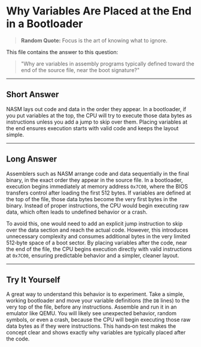 # Why Variables Are Placed at the End in a Bootloader

> **Random Quote:** Focus is the art of knowing what to ignore.

This file contains the answer to this question:

> "Why are variables in assembly programs typically defined toward the end of the source file, near the boot signature?"

---

## Short Answer

NASM lays out code and data in the order they appear. In a bootloader, if you put variables at the top, the CPU will try to execute those data bytes as instructions unless you add a jump to skip over them. Placing variables at the end ensures execution starts with valid code and keeps the layout simple.

---

## Long Answer

Assemblers such as NASM arrange code and data sequentially in the final binary, in the exact order they appear in the source file. In a bootloader, execution begins immediately at memory address `0x7C00`, where the BIOS transfers control after loading the first 512 bytes. If variables are defined at the top of the file, those data bytes become the very first bytes in the binary. Instead of proper instructions, the CPU would begin executing raw data, which often leads to undefined behavior or a crash.

To avoid this, one would need to add an explicit jump instruction to skip over the data section and reach the actual code. However, this introduces unnecessary complexity and consumes additional bytes in the very limited 512‑byte space of a boot sector. By placing variables after the code, near the end of the file, the CPU begins execution directly with valid instructions at `0x7C00`, ensuring predictable behavior and a simpler, cleaner layout.

---

## Try It Yourself

A great way to understand this behavior is to experiment. Take a simple, working bootloader and move your variable definitions (the `DB` lines) to the very top of the file, before any instructions. Assemble and run it in an emulator like QEMU. You will likely see unexpected behavior, random symbols, or even a crash, because the CPU will begin executing those raw data bytes as if they were instructions. This hands‑on test makes the concept clear and shows exactly why variables are typically placed after the code.
